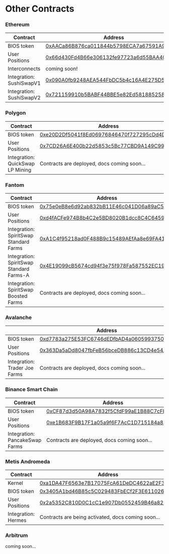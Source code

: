 # Other Contracts

### Ethereum

| Contract                 | Address                                                                                                               |
| ------------------------ | --------------------------------------------------------------------------------------------------------------------- |
| BIOS token               | [0xAACa86B876ca011844b5798ECA7a67591A9743C8](https://etherscan.io/address/0xaaca86b876ca011844b5798eca7a67591a9743c8) |
| User Positions           | [0x66d430Fd4B66e306132fe97723a6d55BAA404d2c](https://etherscan.io/address/0x66d430Fd4B66e306132fe97723a6d55BAA404d2c) |
| Interconnects            | coming soon!                                                                                                          |
| Integration: SushiSwapV1 | [0x090A0fb9248AEA544FbDC5b4c16A4E275D5A5BF7](https://etherscan.io/address/0x090A0fb9248AEA544FbDC5b4c16A4E275D5A5BF7) |
| Integration: SushiSwapV2 | [0x721159910b5BABF44BBE5e82Ed5818852586B783](https://etherscan.io/address/0x721159910b5BABF44BBE5e82Ed5818852586B783) |

### Polygon

| Contract                         | Address                                                                                                                  |
| -------------------------------- | ------------------------------------------------------------------------------------------------------------------------ |
| BIOS token                       | [0xe20D2Df5041f8Ed06976846470f727295cDd4D23](https://polygonscan.com/address/0xe20d2df5041f8ed06976846470f727295cdd4d23) |
| User Positions                   | [0x7CD26A6E400b22d5853c5Bc77CBD9A149C997068](https://polygonscan.com/address/0x7CD26A6E400b22d5853c5Bc77CBD9A149C997068) |
| Integration: QuickSwap LP Mining | Contracts are deployed, docs coming soon...                                                                              |

### Fantom

| Contract                                 | Address                                                                                                              |
| ---------------------------------------- | -------------------------------------------------------------------------------------------------------------------- |
| BIOS token                               | [0x75e0eB8e6d92ab832bB11E46c041D06a89aC5F0D](https://ftmscan.com/address/0x75e0eb8e6d92ab832bb11e46c041d06a89ac5f0d) |
| User Positions                           | [0xd4fACFe974B8b4C2e5BD8020B1dcc8C4C6459014](https://ftmscan.com/address/0xd4facfe974b8b4c2e5bd8020b1dcc8c4c6459014) |
| Integration: SpiritSwap Standard Farms   | [0xA1C4f95218ad0F488B9c15489AEfAa8e69FA418c](https://ftmscan.com/address/0xA1C4f95218ad0F488B9c15489AEfAa8e69FA418c) |
| Integration: SpiritSwap Standard Farms-A | [0x4E19099cB5674cd94f3e75f978Fa587552EC19aD](https://ftmscan.com/address/0x4E19099cB5674cd94f3e75f978Fa587552EC19aD) |
| Integration: SpiritSwap Boosted Farms    | Contracts are deployed, docs coming soon...                                                                          |

### Avalanche

|                               | Address                                                                                                               |
| ----------------------------- | --------------------------------------------------------------------------------------------------------------------- |
| BIOS token                    | [0xd7783a275E53FC6746dEDfbAD4a06059937502A4](https://snowtrace.io/address/0xd7783a275e53fc6746dedfbad4a06059937502a4) |
| User Positions                | [0x363Da5aDd8047fbFeB56bceDB886c13CD4e54A85](https://snowtrace.io/address/0x363da5add8047fbfeb56bcedb886c13cd4e54a85) |
| Integration: Trader Joe Farms | Contracts are deployed, docs coming soon...                                                                           |

### Binance Smart Chain

| Contract                       | Address                                                                                                              |
| ------------------------------ | -------------------------------------------------------------------------------------------------------------------- |
| BIOS token                     | [0xCF87d3d50A98A7832f5CfdF99aE1B88C7cFbA4a7](https://bscscan.com/address/0xcf87d3d50a98a7832f5cfdf99ae1b88c7cfba4a7) |
| User Positions                 | [0xe1B683F9B17F1a05a9f6F7AcC1D715184a831658](https://bscscan.com/address/0xe1B683F9B17F1a05a9f6F7AcC1D715184a831658) |
| Integration: PancakeSwap Farms | Contracts are deployed, docs coming soon...                                                                          |

### Metis Andromeda

| Contract            | Address                                                                                                                                            |
| ------------------- | -------------------------------------------------------------------------------------------------------------------------------------------------- |
| Kernel              | [0xa1DA47F6563e7B17075FcA61DeDC4622aE2F3912](https://andromeda-explorer.metis.io/address/0xa1DA47F6563e7B17075FcA61DeDC4622aE2F3912/transactions)  |
| BIOS token          | [0x3405A1bd46B85c5C029483FbECf2F3E611026e45](https://andromeda-explorer.metis.io/token/0x3405A1bd46B85c5C029483FbECf2F3E611026e45/token-transfers) |
| User Positions      | [0x2a5352C810D0C1cC1e907Db0552459B46a82433B](https://andromeda-explorer.metis.io/address/0x2a5352C810D0C1cC1e907Db0552459B46a82433B/transactions)  |
| Integration: Hermes | Contracts are being activated, docs coming soon...                                                                                                 |

### Arbitrum

coming soon...

